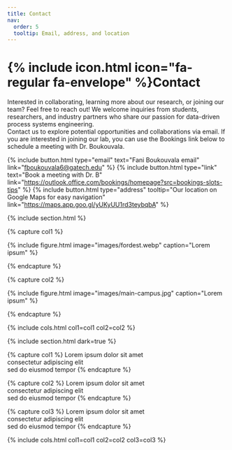 ```yaml
---
title: Contact
nav:
  order: 5
  tooltip: Email, address, and location
---
```


# {% include icon.html icon="fa-regular fa-envelope" %}Contact

Interested in collaborating, learning more about our research, or joining our team? Feel free to reach out! We welcome inquiries from students, researchers, and industry partners who share our passion for data-driven process systems engineering. 
<br> 
Contact us to explore potential opportunities and collaborations via email. If you are interested in joining our lab, you can use the Bookings link below to schedule a meeting with Dr. Boukouvala.

{%
  include button.html
  type="email"
  text="Fani Boukouvala email"
  link="fboukouvala6@gatech.edu"
%}
{%
  include button.html
  type="link"
  text="Book a meeting with Dr. B"
  link="https://outlook.office.com/bookings/homepage?src=bookings-slots-tips"
%}
{%
  include button.html
  type="address"
  tooltip="Our location on Google Maps for easy navigation"
  link="https://maps.app.goo.gl/yUKyUU1rd3teybqbA"
%}

{% include section.html %}

{% capture col1 %}

{%
  include figure.html
  image="images/fordest.webp"
  caption="Lorem ipsum"
%}

{% endcapture %}

{% capture col2 %}

{%
  include figure.html
  image="images/main-campus.jpg"
  caption="Lorem ipsum"
%}

{% endcapture %}

{% include cols.html col1=col1 col2=col2 %}

{% include section.html dark=true %}

{% capture col1 %}
Lorem ipsum dolor sit amet  
consectetur adipiscing elit  
sed do eiusmod tempor
{% endcapture %}

{% capture col2 %}
Lorem ipsum dolor sit amet  
consectetur adipiscing elit  
sed do eiusmod tempor
{% endcapture %}

{% capture col3 %}
Lorem ipsum dolor sit amet  
consectetur adipiscing elit  
sed do eiusmod tempor
{% endcapture %}

{% include cols.html col1=col1 col2=col2 col3=col3 %}
